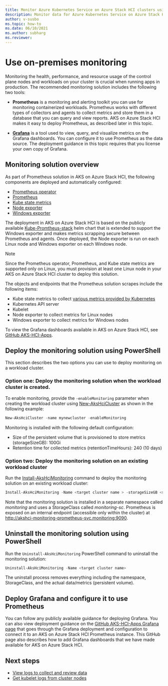 ```yaml
---
title: Monitor Azure Kubernetes Service on Azure Stack HCI clusters using on-premises monitoring
description: Monitor data for Azure Kubernetes Service on Azure Stack HCI clusters using on-premises monitoring
author: v-susbo
ms.topic: how-to
ms.date: 06/10/2021
ms.author: subharg
ms.reviewer: 
---
```


# Use on-premises monitoring

Monitoring the health, performance, and resource usage of the control plane nodes and workloads on your cluster is crucial when running apps in production. The recommended monitoring solution includes the following two tools:

- **Prometheus** is a monitoring and alerting toolkit you can use for monitoring containerized workloads. Prometheus works with different types of collectors and agents to collect metrics and store them in a database that you can query and view reports. AKS on Azure Stack HCI makes it easy to deploy Prometheus, as described later in this topic.

- [**Grafana**](https://github.com/grafana/grafana) is a tool used to view, query, and visualize metrics on the Grafana dashboards. You can configure it to use Prometheus as the data source. The deployment guidance in this topic requires that you license your own copy of Grafana.

## Monitoring solution overview

As part of Prometheus solution in AKS on Azure Stack HCI, the following components are deployed and automatically configured:

- [Prometheus operator](https://github.com/prometheus-operator/prometheus-operator)
- [Prometheus](https://github.com/prometheus/prometheus)
- [Kube state metrics](https://github.com/kubernetes/kube-state-metrics)
- [Node exporter](https://github.com/prometheus/node_exporter)
- [Windows exporter](https://github.com/prometheus-community/windows_exporter)

The deployment in AKS on Azure Stack HCI is based on the publicly available [Kube-Promtheus-stack](https://github.com/prometheus-community/helm-charts/tree/main/charts/kube-prometheus-stack) helm chart that is extended to support the Windows exporter and makes metrics scrapping secure between Prometheus and agents. Once deployed, the Node exporter is run on each Linux node and Windows exporter on each Windows node.

> [!NOTE]
> Since the Prometheus operator, Prometheus, and Kube state metrics are supported only on Linux, you must provision at least one Linux node in your AKS on Azure Stack HCI cluster to deploy this solution. 

The objects and endpoints that the Prometheus solution scrapes include the following items:

- Kube state metrics to collect [various metrics provided by Kubernetes](https://github.com/kubernetes/kube-state-metrics/tree/master/docs#exposed-metrics) 
- Kubernetes API server
- Kubelet
- Node exporter to collect metrics for Linux nodes
- Windows exporter to collect metrics for Windows nodes

To view the Grafana dashboards available in AKS on Azure Stack HCI, see [GitHub AKS-HCI-Apps](https://github.com/microsoft/AKS-HCI-Apps/blob/main/Monitoring/Grafana.md#grafana-dashboards-available-in-aks-hci).

## Deploy the monitoring solution using PowerShell

This section describes the two options you can use to deploy monitoring on a workload cluster.

### Option one: Deploy the monitoring solution when the workload cluster is created.

To enable monitoring, provide the `-enableMonitoring` parameter when creating the workload cluster using [New-AksHciCluster](./new-akshcicluster.md) as shown in the following example:

```powershell
New-AksHciCluster -name mynewcluster -enableMonitoring
```

Monitoring is installed with the following default configuration:

- Size of the persistent volume that is provisioned to store metrics (storageSizeGB): 100Gi
- Retention time for collected metrics (retentionTimeHours): 240 (10 days)

### Option two: Deploy the monitoring solution on an existing workload cluster 

Run the [Install-AksHciMonitoring](./install-akshcimonitoring.md) command to deploy the monitoring solution on an existing workload cluster:

```powershell
Install-AksHciMonitoring -Name <target cluster name > -storageSizeGB <size of the Persistent Volume provisioned to store metrics>  -retentionTimeHours <retention time for collected metrics>
```

Note that the monitoring solution is installed in a separate namespace called _monitoring_ and uses a StorageClass called _monitoring-sc_. Prometheus is exposed on an internal endpoint (accessible only within the cluster) at http://akshci-monitoring-prometheus-svc.monitoring:9090.

## Uninstall the monitoring solution using PowerShell

Run the `Uninstall-AksHciMonitoring` PowerShell command to uninstall the monitoring solution:

```powershell  
Uninstall-AksHciMonitoring -Name <target cluster name>
```

The uninstall process removes everything including the namespace, StorageClass, and the actual data/metrics (persistent volume).  

## Deploy Grafana and configure it to use Prometheus

You can follow any publicly available guidance for deploying Grafana. You can also view deployment guidance on the [GitHub AKS-HCI-Apps Grafana page](https://github.com/microsoft/AKS-HCI-Apps/blob/main/Monitoring/Grafana.md) that goes through the Grafana deployment and configuration to connect it to an AKS on Azure Stack HCI Prometheus instance. This GitHub page also describes how to add Grafana dashboards that we have made available for AKS on Azure Stack HCI.

## Next steps
- [View logs to collect and review data](./view-logs.md)
- [Get kubelet logs from cluster nodes](./get-kubelet-logs.md)